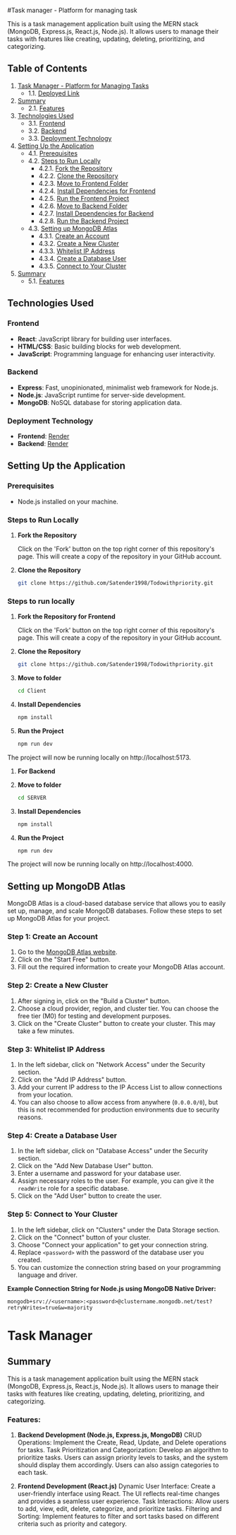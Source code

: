 #Task manager - Platform for managing task

This is a task management application built using the MERN stack (MongoDB, Express.js, React.js, Node.js). It allows users to manage their tasks with features like creating, updating, deleting, prioritizing, and categorizing.



## Table of Contents

1. [Task Manager - Platform for Managing Tasks](#task-manager---platform-for-managing-tasks)
    - 1.1. [Deployed Link](#deployed-link)
2. [Summary](#summary)
    - 2.1. [Features](#features)
3. [Technologies Used](#technologies-used)
    - 3.1. [Frontend](#frontend)
    - 3.2. [Backend](#backend)
    - 3.3. [Deployment Technology](#deployment-technology)
4. [Setting Up the Application](#setting-up-the-application)
    - 4.1. [Prerequisites](#prerequisites)
    - 4.2. [Steps to Run Locally](#steps-to-run-locally)
        - 4.2.1. [Fork the Repository](#fork-the-repository)
        - 4.2.2. [Clone the Repository](#clone-the-repository)
        - 4.2.3. [Move to Frontend Folder](#move-to-frontend-folder)
        - 4.2.4. [Install Dependencies for Frontend](#install-dependencies-for-frontend)
        - 4.2.5. [Run the Frontend Project](#run-the-frontend-project)
        - 4.2.6. [Move to Backend Folder](#move-to-backend-folder)
        - 4.2.7. [Install Dependencies for Backend](#install-dependencies-for-backend)
        - 4.2.8. [Run the Backend Project](#run-the-backend-project)
    - 4.3. [Setting up MongoDB Atlas](#setting-up-mongodb-atlas)
        - 4.3.1. [Create an Account](#create-an-account)
        - 4.3.2. [Create a New Cluster](#create-a-new-cluster)
        - 4.3.3. [Whitelist IP Address](#whitelist-ip-address)
        - 4.3.4. [Create a Database User](#create-a-database-user)
        - 4.3.5. [Connect to Your Cluster](#connect-to-your-cluster)
5. [Summary](#summary)
    - 5.1. [Features](#features)

## Technologies Used

### Frontend

- **React**: JavaScript library for building user interfaces.
- **HTML/CSS**: Basic building blocks for web development.
- **JavaScript**: Programming language for enhancing user interactivity.

### Backend

- **Express**: Fast, unopinionated, minimalist web framework for Node.js.
- **Node.js**: JavaScript runtime for server-side development.
- **MongoDB**: NoSQL database for storing application data.


### Deployment Technology

- **Frontend**: [Render](https://render.com)
- **Backend**: [Render](https://render.com)

## Setting Up the Application

### Prerequisites

- Node.js installed on your machine.

### Steps to Run Locally

1. **Fork the Repository**

   Click on the 'Fork' button on the top right corner of this repository's page. This will create a copy of the repository in your GitHub account.

2. **Clone the Repository**

   ```bash
   git clone https://github.com/Satender1998/Todowithpriority.git
   ```

### Steps to run locally

1. **Fork the Repository for Frontend**

   Click on the 'Fork' button on the top right corner of this repository's page. This will create a copy of the repository in your GitHub account.

2. **Clone the Repository**

   ```bash
   git clone https://github.com/Satender1998/Todowithpriority.git

   ```

3. **Move to folder**

   ```bash
   cd Client

   ```

4. **Install Dependencies**

   ```bash
   npm install

   ```

5. **Run the Project**

   ```bash
   npm run dev
   ```

The project will now be running locally on http://localhost:5173.

1. **For Backend**

2. **Move to folder**

   ```bash
   cd SERVER

   ```

3. **Install Dependencies**

   ```bash
   npm install

   ```

4. **Run the Project**

   ```bash
   npm run dev
   ```

The project will now be running locally on http://localhost:4000.

## Setting up MongoDB Atlas

MongoDB Atlas is a cloud-based database service that allows you to easily set up, manage, and scale MongoDB databases. Follow these steps to set up MongoDB Atlas for your project.

### Step 1: Create an Account

1. Go to the [MongoDB Atlas website](https://www.mongodb.com/cloud/atlas).
2. Click on the "Start Free" button.
3. Fill out the required information to create your MongoDB Atlas account.

### Step 2: Create a New Cluster

1. After signing in, click on the "Build a Cluster" button.
2. Choose a cloud provider, region, and cluster tier. You can choose the free tier (M0) for testing and development purposes.
3. Click on the "Create Cluster" button to create your cluster. This may take a few minutes.

### Step 3: Whitelist IP Address

1. In the left sidebar, click on "Network Access" under the Security section.
2. Click on the "Add IP Address" button.
3. Add your current IP address to the IP Access List to allow connections from your location.
4. You can also choose to allow access from anywhere (`0.0.0.0/0`), but this is not recommended for production environments due to security reasons.

### Step 4: Create a Database User

1. In the left sidebar, click on "Database Access" under the Security section.
2. Click on the "Add New Database User" button.
3. Enter a username and password for your database user.
4. Assign necessary roles to the user. For example, you can give it the `readWrite` role for a specific database.
5. Click on the "Add User" button to create the user.

### Step 5: Connect to Your Cluster

1. In the left sidebar, click on "Clusters" under the Data Storage section.
2. Click on the "Connect" button of your cluster.
3. Choose "Connect your application" to get your connection string.
4. Replace `<password>` with the password of the database user you created.
5. You can customize the connection string based on your programming language and driver.

**Example Connection String for Node.js using MongoDB Native Driver:**

```mongodb
mongodb+srv://<username>:<password>@clustername.mongodb.net/test?retryWrites=true&w=majority

```

# Task Manager

## Summary

This is a task management application built using the MERN stack (MongoDB, Express.js, React.js, Node.js). It allows users to manage their tasks with features like creating, updating, deleting, prioritizing, and categorizing.

### Features:

1. **Backend Development (Node.js, Express.js, MongoDB)**
   CRUD Operations: Implement the Create, Read, Update, and Delete operations for tasks.
   Task Prioritization and Categorization: Develop an algorithm to prioritize tasks. Users can assign priority levels to tasks, and the system should display them accordingly. Users can also assign categories to each task.

2. **Frontend Development (React.js)**
   Dynamic User Interface: Create a user-friendly interface using React. The UI reflects real-time changes and provides a seamless user experience.
   Task Interactions: Allow users to add, view, edit, delete, categorize, and prioritize tasks.
   Filtering and Sorting: Implement features to filter and sort tasks based on different criteria such as priority and category.
